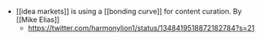 - [[idea markets]] is using a [[bonding curve]] for content curation. By [[Mike Elias]]
    - https://twitter.com/harmonylion1/status/1348419518872182784?s=21
